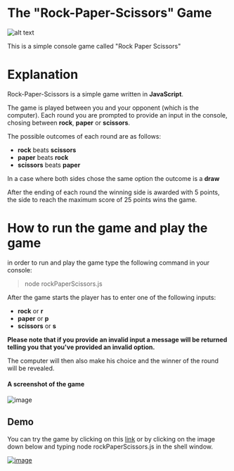 # The "Rock-Paper-Scissors" Game

![alt text](https://futurism.com/_next/image?url=https%3A%2F%2Fwp-assets.futurism.com%2F2015%2F11%2Frock-paper-scissors.jpg&w=1080&q=75)

This is a simple console game called "Rock Paper Scissors"

# Explanation

Rock-Paper-Scissors is a simple game written in **JavaScript**.

The game is played between you and your opponent (which is the computer).
Each round you are prompted to provide an input in the console, chosing between **rock**, **paper** or **scissors**.

The possible outcomes of each round are as follows:

- **rock** beats **scissors**
- **paper** beats **rock**
- **scissors** beats **paper**

In a case where both sides chose the same option the outcome is a **draw**

After the ending of each round the winning side is awarded with 5 points, the side to reach the maximum score of 25 points wins the game.

# How to run the game and play the game

in order to run and play the game type the following command in your console:

> node rockPaperScissors.js

After the game starts the player has to enter one of the following inputs:

- **rock** or **r**
- **paper** or **p**
- **scissors** or **s**

**Please note that if you provide an invalid input a message will be returned telling you that you've provided an invalid option.**

The computer will then also make his choice and the winner of the round will be revealed.

#### A screenshot of the game

![image](https://user-images.githubusercontent.com/114098743/208088180-d7332719-82df-46f4-bdfc-562b0ab18f5a.png)

## Demo

You can try the game by clicking on this [link](https://replit.com/@DanielPopov2/rockPaperScissors#rockPaperScissors.js) or by clicking on the image down below and typing node rockPaperScissors.js in the shell window.


[![image](https://user-images.githubusercontent.com/114098743/208098097-46579716-138b-42be-94ea-7389776790b8.png)](https://replit.com/@DanielPopov2/rockPaperScissors#rockPaperScissors.js)





